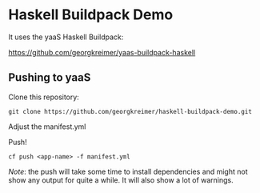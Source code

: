 # Haskell Buildpack Demo


It uses the yaaS Haskell Buildpack:

https://github.com/georgkreimer/yaas-buildpack-haskell

## Pushing to yaaS

Clone this repository:

    git clone https://github.com/georgkreimer/haskell-buildpack-demo.git

Adjust the manifest.yml

Push!

    cf push <app-name> -f manifest.yml

*Note*: the push will take some time to install dependencies and might
not show any output for quite a while. It will also show a lot of
warnings.
